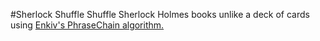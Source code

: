 #Sherlock Shuffle
Shuffle Sherlock Holmes books unlike a deck of cards using [Enkiv's PhraseChain algorithm.][1]


[1]: https://github.com/enkiv2/misc/tree/master/phrasechain
